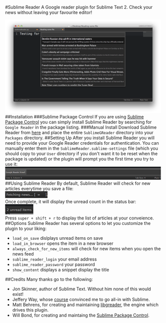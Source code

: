 #Sublime Reader
A Google reader plugin for Sublime Text 2.  Check your news without leaving your favourite editor!

![intro](images/intro.png)
##Installation
###Sublime Package Control
If you are using [Sublime Package Control](http://wbond.net/sublime_packages/package_control) you can simply install Sublime Reader by searching for `Google Reader` in the package listing.
###Manual Install
Download Sublime Reader from [here](https://github.com/speg/SublimeGReader/archive/master.zip) and place the entire `SublimeGReader` directory into your `Packages` directory.
##Setting Up
After you install Sublime Reader you will need to provide your Google Reader credentials for authentication.  You can manually enter them in the `SublimeReader.sublime-settings` file (which you should copy to your `User` directory if you don't want it to be reset when the package is updated) or the plugin will prompt you the first time you try to use it:
![login](images/login.png)
##Using Sublime Reader
By default, Sublime Reader will check for new articles everytime you save a file:  
![fetch](images/fetch.png)  
Once complete, it will display the unread count in the status bar:  
![fetch](images/count.png)  
Press `super + shift + r` to display the list of articles at your conveience.
##Options
Sublime Reader has several options to let you customize the plugin to your liking:  

* `load_on_save` dislplays unread items on save
* `load_in_browser` opens the item in a new browser
* `always_check_for_new_items` will check for new items when you open the news feed
* `sublime_reader_login` your email address
* `sublime_reader_password` your password
* `show_content` displays a snippet display the title


##Credits
Many thanks go to the following:

* Jon Skinner, author of Sublime Text.  Without him none of this would exist!
* Jeffery Way, whose [course](http://net.tutsplus.com/articles/news/perfect-workflow-in-sublime-text-free-course/) convinced me to go all-in with Sublime.
* Matt Behrens, for creating and maintaining [libgreader](https://github.com/askedrelic/libgreader), the engine which drives this plugin.
* Will Bond, for creating and maintaing the [Sublime Package Control](http://wbond.net/sublime_packages/package_control).




